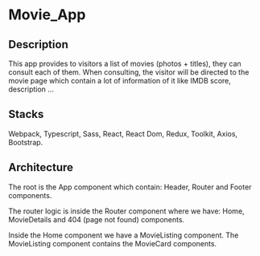 # Movie_App

## Description

This app provides to visitors a list of movies (photos + titles), they can consult each of them. When consulting, the visitor will be directed to the movie page which contain a lot of information of it like IMDB score, description ...

## Stacks

Webpack, Typescript, Sass, React, React Dom, Redux, Toolkit, Axios, Bootstrap.

## Architecture

The root is the App component which contain: Header, Router and Footer components.

The router logic is inside the Router component where we have: Home, MovieDetails and 404 (page not found) components.

Inside the Home component we have a MovieListing component. The MovieListing component contains the MovieCard components.
